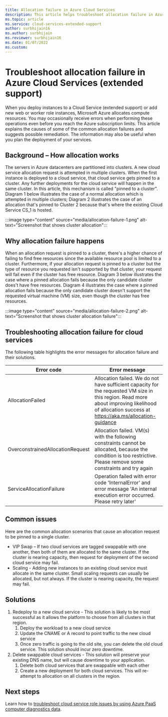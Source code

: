 ```yaml
---
title: Allocation failure in Azure Cloud Services
description: This article helps troubleshoot allocation failure in Azure Cloud Services (extended support).
ms.topic: article
ms.service: cloud-services-extended-support
author: surbhijain16
ms.author: surbhijain
ms.reviewer: surbhijain16
ms.date: 01/07/2022
ms.custom: 
---
```


# Troubleshoot allocation failure in Azure Cloud Services (extended support)

When you deploy instances to a Cloud Service (extended support) or add new web or worker role instances, Microsoft Azure allocates compute resources. You may occasionally receive errors when performing these operations even before you reach the Azure subscription limits. This article explains the causes of some of the common allocation failures and suggests possible remediation. The information may also be useful when you plan the deployment of your services.

## Background – How allocation works
The servers in Azure datacenters are partitioned into clusters. A new cloud service allocation request is attempted in multiple clusters. When the first instance is deployed to a cloud service, that cloud service gets pinned to a cluster. Any further deployments for the cloud service will happen in the same cluster. In this article, this mechanism is called "pinned to a cluster". Diagram 1 below illustrates the case of a normal allocation which is attempted in multiple clusters; Diagram 2 illustrates the case of an allocation that's pinned to Cluster 2 because that's where the existing Cloud Service CS_1 is hosted.

   :::image type="content" source="media/allocation-failure-1.png" alt-text="Screenshot that shows cluster allocation":::

## Why allocation failure happens
When an allocation request is pinned to a cluster, there's a higher chance of failing to find free resources since the available resource pool is limited to a cluster. Furthermore, if your allocation request is pinned to a cluster but the type of resource you requested isn't supported by that cluster, your request will fail even if the cluster has free resource. Diagram 3 below illustrates the case where a pinned allocation fails because the only candidate cluster does't have free resources. Diagram 4 illustrates the case where a pinned allocation fails because the only candidate cluster doesn't support the requested virtual machine (VM) size, even though the cluster has free resources.

   :::image type="content" source="media/allocation-failure-2.png" alt-text="Screenshot that shows cluster allocation failure":::

## Troubleshooting allocation failure for cloud services
The following table highlights the error messages for allocation failure and their solutions.

| Error code | Error message |
|-------|----------------------|
| AllocationFailed | Allocation failed. We do not have sufficient capacity for the requested VM size in this region. Read more about improving likelihood of allocation success at https://aka.ms/allocation-guidance|
| OverconstrainedAllocationRequest | Allocation failed. VM(s) with the following constraints cannot be allocated, because the condition is too restrictive. Please remove some constraints and try again|
| ServiceAllocationFailure | Operation failed with error code 'InternalError' and error message 'An internal execution error occurred. Please retry later'|

## Common issues
Here are the common allocation scenarios that cause an allocation request to be pinned to a single cluster.

- VIP Swap – If two cloud services are tagged swappable with one another, then both of them are allocated to the same cluster. If the cluster is nearing capacity, then request for deployment of the second cloud service may fail.
- Scaling - Adding new instances to an existing cloud service must allocate in the same cluster. Small scaling requests can usually be allocated, but not always. If the cluster is nearing capacity, the request may fail.

## Solutions

1. Redeploy to a new cloud service - This solution is likely to be most successful as it allows the platform to choose from all clusters in that region.
   1. Deploy the workload to a new cloud service
   2. Update the CNAME or A record to point traffic to the new cloud service
   3. Once zero traffic is going to the old site, you can delete the old cloud service. This solution should incur zero downtime.
2. Delete swappable cloud services - This solution will preserve your existing DNS name, but will cause downtime to your application.
   1. Delete both cloud services that are swappable with each other
   2. Create a new deployment for both cloud services. This will re-attempt to allocation on all clusters in the region. 

## Next steps

Learn how to [troubleshoot cloud service role issues by using Azure PaaS computer diagnostics data](/archive/blogs/kwill/windows-azure-paas-compute-diagnostics-data).
